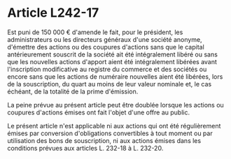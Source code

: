 # Article L242-17

Est puni de 150 000 € d'amende le fait, pour le président, les administrateurs ou les directeurs généraux d'une société anonyme, d'émettre des actions ou des coupures d'actions sans que le capital antérieurement souscrit de la société ait été intégralement libéré ou sans que les nouvelles actions d'apport aient été intégralement libérées avant l'inscription modificative au registre du commerce et des sociétés ou encore sans que les actions de numéraire nouvelles aient été libérées, lors de la souscription, du quart au moins de leur valeur nominale et, le cas échéant, de la totalité de la prime d'émission.

La peine prévue au présent article peut être doublée lorsque les actions ou coupures d'actions émises ont fait l'objet d'une offre au public.

Le présent article n'est applicable ni aux actions qui ont été régulièrement émises par conversion d'obligations convertibles à tout moment ou par utilisation des bons de souscription, ni aux actions émises dans les conditions prévues aux articles L. 232-18 à L. 232-20.
